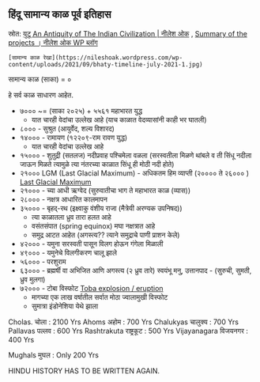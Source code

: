 ## हिंदू सामान्य काळ पूर्व इतिहास

स्रोत: [युटू An Antiquity of The Indian Civilization | नीलेश ओक](https://www.youtube.com/watch?v=9b3oiGhoPow) , [Summary of the projects ।  नीलेश ओक WP ब्लॉग](https://nileshoak.wordpress.com/2020/09/09/summary-of-the-projects-accomplished-2011-2020/)

```
[सामान्य काळ रेखा](https://nileshoak.wordpress.com/wp-content/uploads/2021/09/bhaty-timeline-july-2021-1.jpg)
```

सामान्य काळ (साका) = ०

हे सर्व काळ साधारण आहेत.

- ७००० ~= (साका २०२५) + ५५६१ महाभारत युद्ध
    - यात चारही वेदांचा उल्लेख आहे (याच काळात वेदव्यासांनी काही भर घातली)
- ८००० - सुश्रुत (आयुर्वेद, शल्य विशारद)
- १४००० - रामायण (१२२०९-राम रावण युद्ध)
    - यात चारही वेदांचा उल्लेख आहे
- १५००० - शुतुद्री (सतलज) नदीप्रवाह पश्चिमेला वळला (सरस्वतीला मिळणे थांबले व ती सिंधू नदीला जाऊन मिळते त्यामुळे त्या नंतरच्या काळात सिंधू ही मोठी नदी होते)
- २१०००  LGM (Last Glacial Maximum) - अधिकतम हिम व्याप्ती (२०००० ते २६००० ) [Last Glacial Maximum](https://en.wikipedia.org/wiki/Last_Glacial_Maximum)
- २१००० - च्या आधी ऋग्वेद (सुरुवातीचा भाग ते महाभारत काळ (व्यास))
- २८००० - नक्षत्र आधारित कालमापन
- ३५००० - बृहद्-रथ (इक्ष्वाकु वंशीय राजा (मैत्रेयी अरण्यक उपनिषद))
    - त्या काळातला ध्रुव तारा हलत आहे
    - वसंतसंपात (spring equinox) मघा नक्षत्रात आहे
    - समुद्र आटत आहेत (अगस्त्य?? त्याने समुद्राचे पाणी प्राशन केले)
- ४२००० - यमुना सरस्वती पासून विलग होऊन गंगेला मिळाली
- ४९००० - यमुनेचे विलगीकरण चालू झाले
- ५६००० - परशुराम
- ६३००० - ब्रह्मर्षी वा अभिजित आणि अगस्त्य (२ ध्रुव तारे)
    स्वयंभू मनु, उत्तानपाद - (सुरुची, सुमती, ध्रुव मुलगा)
- ७२००० - टोबा विस्फोट [Toba explosion / eruption](https://en.wikipedia.org/wiki/Youngest_Toba_eruption#Toba_catastrophe_theory)
    - मागच्या एक लाख वर्षातील सर्वात मोठा ज्वालामुखी विस्फोट
    - सुमात्रा इंडोनेशिया येथे झाला
    

Cholas. चोला             : 2100 Yrs 
Ahoms  अहोम            : 700 Yrs
Chalukyas चालुक्य      : 700 Yrs
Pallavas   पल्लव         : 600 Yrs
Rashtrakuta राष्ट्रकूट    : 500 Yrs 
Vijayanagara विजयनगर   : 400 Yrs 

Mughals  मुघल          : Only 200 Yrs

HINDU HISTORY HAS TO BE WRITTEN AGAIN.

